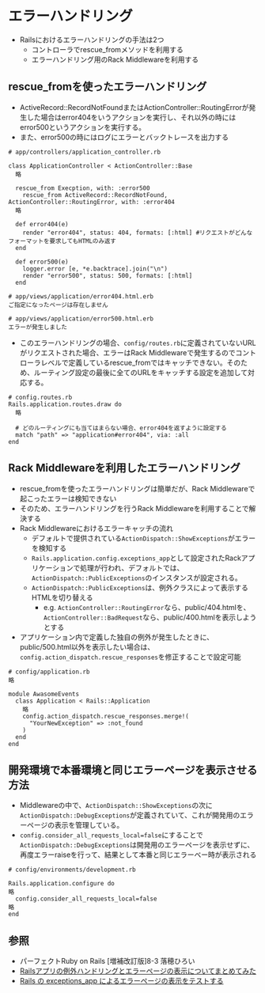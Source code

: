 # エラーハンドリング
- Railsにおけるエラーハンドリングの手法は2つ
  - コントローラでrescue_fromメソッドを利用する
  - エラーハンドリング用のRack Middlewareを利用する

## rescue_fromを使ったエラーハンドリング
- ActiveRecord::RecordNotFoundまたはActionController::RoutingErrorが発生した場合はerror404をいうアクションを実行し、それ以外の時にはerror500というアクションを実行する。
- また、error500の時にはログにエラーとバックトレースを出力する
```
# app/controllers/application_controller.rb

class ApplicationController < ActionController::Base
  略

  rescue_from Execption, with: :error500
    rescue_from ActiveRecord::RecordNotFound, ActionController::RoutingError, with: :error404
  略

  def error404(e)
    render "error404", status: 404, formats: [:html] #リクエストがどんなフォーマットを要求してもHTMLのみ返す
  end

  def error500(e)
    logger.error [e, *e.backtrace].join("\n")
    render "error500", status: 500, formats: [:html]
  end
```
```
# app/views/application/error404.html.erb
ご指定になったページは存在しません
```
```
# app/views/application/error500.html.erb
エラーが発生しました
```

- このエラーハンドリングの場合、```config/routes.rb```に定義されていないURLがリクエストされた場合、エラーはRack Middlewareで発生するのでコントローラレベルで定義しているrescue_fromではキャッチできない。そのため、ルーティング設定の最後に全てのURLをキャッチする設定を追加して対応する。
```
# config.routes.rb
Rails.application.routes.draw do
  略

  # どのルーティングにも当てはまらない場合、error404を返すように設定する
  match "path" => "application#error404", via: :all
end
```

## Rack Middlewareを利用したエラーハンドリング
- rescue_fromを使ったエラーハンドリングは簡単だが、Rack Middlewareで起こったエラーは検知できない
- そのため、エラーハンドリングを行うRack Middlewareを利用することで解決する
- Rack Middlewareにおけるエラーキャッチの流れ
  - デフォルトで提供されている```ActionDispatch::ShowExceptions```がエラーを検知する
  - ```Rails.application.config.exceptions_app```として設定されたRackアプリケーションで処理が行われ、デフォルトでは、```ActionDispatch::PublicExceptions```のインスタンスが設定される。
  - ```ActionDispatch::PublicExceptions```は、例外クラスによって表示するHTMLを切り替える
    - e.g. ```ActionController::RoutingError```なら、public/404.htmlを、```ActionController::BadRequest```なら、public/400.htmlを表示しようとする
- アプリケーション内で定義した独自の例外が発生したときに、public/500.html以外を表示したい場合は、```config.action_dispatch.rescue_responses```を修正することで設定可能

```
# config/application.rb
略

module AwasomeEvents
  class Application < Rails::Application
    略
    config.action_dispatch.rescue_responses.merge!(
      "YourNewException" => :not_found
    )
  end
end
```

## 開発環境で本番環境と同じエラーページを表示させる方法
- Middlewareの中で、```ActionDispatch::ShowExceptions```の次に```ActionDispatch::DebugExceptions```が定義されていて、これが開発用のエラーページの表示を管理している。
- ```config.consider_all_requests_local=false```にすることで```ActionDispatch::DebugExceptions```は開発用のエラーページを表示せずに、再度エラーraiseを行って、結果として本番と同じエラーベー時が表示される

```
# config/environments/development.rb

Rails.application.configure do
略 
  config.consider_all_requests_local=false
略
end
```

## 参照
- パーフェクトRuby on Rails [増補改訂版]8-3 落穂ひろい
- [Railsアプリの例外ハンドリングとエラーページの表示についてまとめてみた](https://qiita.com/upinetree/items/273ae574f1c021d24c37)
- [Rails の exceptions_app によるエラーページの表示をテストする](https://qiita.com/upinetree/items/5410f130c91909db347c)